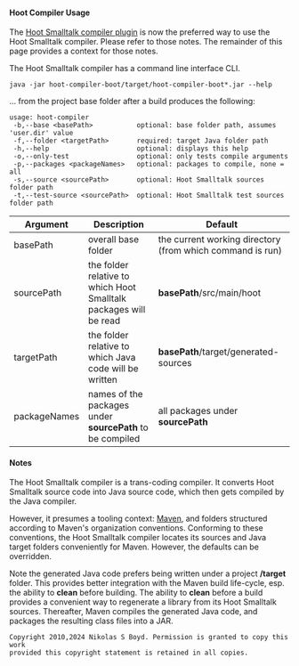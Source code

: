 #### Hoot Compiler Usage ####

The [Hoot Smalltalk compiler plugin](../hoot-maven-plugin#hoot-maven-plugin) is now the preferred way to use
the Hoot Smalltalk compiler.
Please refer to those notes. The remainder of this page provides a context for those notes.

The Hoot Smalltalk compiler has a command line interface CLI.

```shell
java -jar hoot-compiler-boot/target/hoot-compiler-boot*.jar --help
```

... from the project base folder after a build produces the following:

```
usage: hoot-compiler
 -b,--base <basePath>           optional: base folder path, assumes 'user.dir' value
 -f,--folder <targetPath>       required: target Java folder path
 -h,--help                      optional: displays this help
 -o,--only-test                 optional: only tests compile arguments
 -p,--packages <packageNames>   optional: packages to compile, none = all
 -s,--source <sourcePath>       optional: Hoot Smalltalk sources folder path
 -t,--test-source <sourcePath>  optional: Hoot Smalltalk test sources folder path
```

| **Argument** | **Description** | **Default** |
| ------------ | --------------- | ----------- |
| basePath     | overall base folder | the current working directory (from which command is run) |
| sourcePath   | the folder relative to which Hoot Smalltalk packages will be read   | **basePath**/src/main/hoot |
| targetPath   | the folder relative to which Java code will be written    | **basePath**/target/generated-sources |
| packageNames | names of the packages under **sourcePath** to be compiled | all packages under **sourcePath** |

#### Notes

The Hoot Smalltalk compiler is a trans-coding compiler.
It converts Hoot Smalltalk source code into Java source code, which then gets compiled by the Java compiler.

However, it presumes a tooling context: [Maven][maven], and folders structured according to Maven's organization conventions.
Conforming to these conventions, the Hoot Smalltalk compiler locates its sources and Java target folders conveniently for Maven.
However, the defaults can be overridden.

Note the generated Java code prefers being written under a project **/target** folder.
This provides better integration with the Maven build life-cycle, esp. the ability to **clean** before building.
The ability to **clean** before a build provides a convenient way to regenerate a library from its Hoot Smalltalk sources.
Thereafter, Maven compiles the generated Java code, and packages the resulting class files into a JAR.


```
Copyright 2010,2024 Nikolas S Boyd. Permission is granted to copy this work 
provided this copyright statement is retained in all copies.
```


[maven]: https://maven.apache.org/
